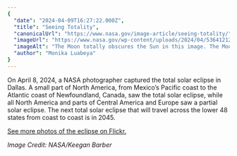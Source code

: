 ```yaml
---
{
  "date": "2024-04-09T16:27:22.000Z",
  "title": "Seeing Totality",
  "canonicalUrl": "https://www.nasa.gov/image-article/seeing-totality/",
  "imageUrl": "https://www.nasa.gov/wp-content/uploads/2024/04/53641212344-be1e94e20c-o.jpg",
  "imageAlt": "The Moon totally obscures the Sun in this image. The Moon is a black circle and light from the Sun surrounds the Moon's border.",
  "author": "Monika Luabeya"
}
---
```


On April 8, 2024, a NASA photographer captured the total solar eclipse in Dallas. A small part of North America, from Mexico’s Pacific coast to the Atlantic coast of Newfoundland, Canada, saw the total solar eclipse, while all North America and parts of Central America and Europe saw a partial solar eclipse. The next total solar eclipse that will travel across the lower 48 states from coast to coast is in 2045.

[See more photos of the eclipse on Flickr.](https://flic.kr/s/aHBqjBjHwY)

_Image Credit: NASA/Keegan Barber_
